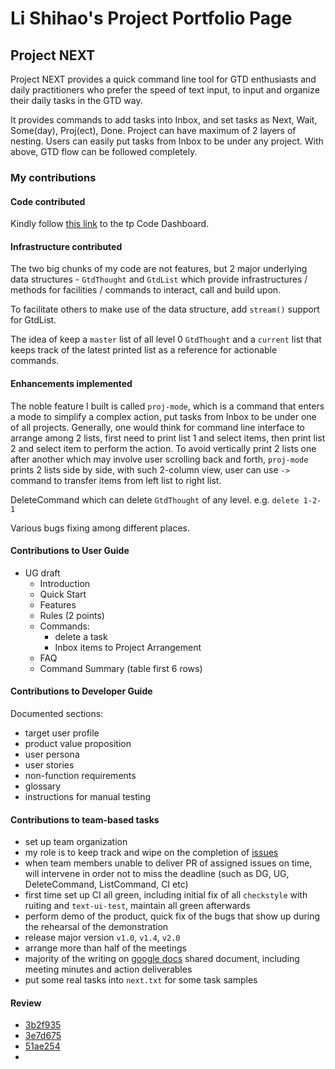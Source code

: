 # Li Shihao's Project Portfolio Page

## Project NEXT
Project NEXT provides a quick command line tool for GTD enthusiasts and daily practitioners who prefer the speed of text input,
to input and organize their daily tasks in the GTD way.

It provides commands to add tasks into Inbox, and set tasks as Next, Wait, Some(day), Proj(ect), Done. Project can have maximum of 2 layers of nesting. Users can easily put tasks from Inbox to be under any project. With above, GTD flow can be followed completely.

### My contributions 

#### Code contributed 
Kindly follow [this link](https://nus-tic4001-ay2122s1.github.io/tp-dashboard/?search=&sort=groupTitle&sortWithin=title&timeframe=commit&mergegroup=&groupSelect=groupByRepos&breakdown=true&checkedFileTypes=docs~functional-code~test-code~other&since=2021-09-17&tabOpen=true&tabType=authorship&tabAuthor=l-shihao&tabRepo=AY2122S1-TIC4001-F18-3%2Ftp%5Bmaster%5D&authorshipIsMergeGroup=false&authorshipFileTypes=docs~functional-code~test-code&authorshipIsBinaryFileTypeChecked=false) to the tp Code Dashboard.

#### Infrastructure contributed
The two big chunks of my code are not features, but 2 major underlying data structures - `GtdThought` and `GtdList` which provide infrastructures / methods for facilities / commands to interact, call and build upon.

To facilitate others to make use of the data structure, add `stream()` support for GtdList.

The idea of keep a `master` list of all level 0 `GtdThought` and a `current` list that keeps track of the latest printed list as a reference for actionable commands.


#### Enhancements implemented

The noble feature I built is called `proj-mode`, which is a command that enters a mode to simplify a complex action, put tasks from Inbox to be under one of all projects. Generally, one would think for command line interface to arrange among 2 lists, first need to print list 1 and select items, then print list 2 and select item to perform the action. To avoid vertically print 2 lists one after another which may involve user scrolling back and forth, `proj-mode` prints 2 lists side by side, with such 2-column view, user can use `->` command to transfer items from left list to right list.

DeleteCommand which can delete `GtdThought` of any level. e.g. `delete 1-2-1`

Various bugs fixing among different places.

#### Contributions to User Guide
- UG draft
  - Introduction
  - Quick Start
  - Features
  - Rules (2 points)
  - Commands: 
    - delete a task
    - Inbox items to Project Arrangement
  - FAQ
  - Command Summary (table first 6 rows)


#### Contributions to Developer Guide
Documented sections:
- target user profile
- product value proposition
- user persona
- user stories
- non-function requirements
- glossary
- instructions for manual testing

#### Contributions to team-based tasks
+ set up team organization 
+ my role is to keep track and wipe on the completion of [issues](https://github.com/AY2122S1-TIC4001-F18-3/tp/issues?q=is%3Aissue+is%3Aclosed)
+ when team members unable to deliver PR of assigned issues on time, will intervene in order not to miss the deadline (such as DG, UG, DeleteCommand, ListCommand, CI etc)
+ first time set up CI all green, including initial fix of all `checkstyle` with ruiting and `text-ui-test`, maintain all green afterwards
+ perform demo of the product, quick fix of the bugs that show up during the rehearsal of the demonstration
+ release major version `v1.0`, `v1.4`, `v2.0`
+ arrange more than half of the meetings
+ majority of the writing on [google docs](https://docs.google.com/document/d/1VIJ82_uYj_6vg6yAU3R6hSfGvMCJIGGmnv1DLWzPNLA/edit?usp=sharing) shared document, including meeting minutes and action deliverables
+ put some real tasks into `next.txt` for some task samples


#### Review

+ [3b2f935](https://github.com/AY2122S1-TIC4001-F18-3/tp/commit/3b2f93500a50e83b8836c605cfa727b85d980074)
+ [3e7d675](https://github.com/AY2122S1-TIC4001-F18-3/tp/commit/3e7d675ebdcdb402b72ba0c57c390b88ccf29332)
+ [51ae254](https://github.com/AY2122S1-TIC4001-F18-3/tp/commit/51ae254afcd481994e94170f6f744ccb3cac4dc6)
+ 